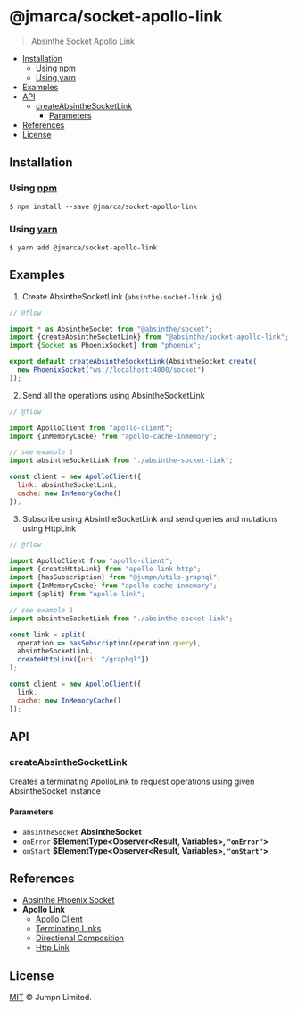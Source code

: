 # @jmarca/socket-apollo-link

> Absinthe Socket Apollo Link

<!-- START doctoc generated TOC please keep comment here to allow auto update -->
<!-- DON'T EDIT THIS SECTION, INSTEAD RE-RUN doctoc TO UPDATE -->
<!-- END doctoc -->

- [Installation](#installation)
  - [Using npm](#using-npm)
  - [Using yarn](#using-yarn)
- [Examples](#examples)
- [API](#api)
  - [createAbsintheSocketLink](#createabsinthesocketlink)
    - [Parameters](#parameters)
- [References](#references)
- [License](#license)

<!-- END doctoc generated TOC please keep comment here to allow auto update -->

## Installation

### Using [npm](https://docs.npmjs.com/cli/npm)

    $ npm install --save @jmarca/socket-apollo-link

### Using [yarn](https://yarnpkg.com)

    $ yarn add @jmarca/socket-apollo-link

## Examples

1.  Create AbsintheSocketLink (`absinthe-socket-link.js`)

```javascript
// @flow

import * as AbsintheSocket from "@absinthe/socket";
import {createAbsintheSocketLink} from "@absinthe/socket-apollo-link";
import {Socket as PhoenixSocket} from "phoenix";

export default createAbsintheSocketLink(AbsintheSocket.create(
  new PhoenixSocket("ws://localhost:4000/socket")
));
```

2.  Send all the operations using AbsintheSocketLink

```javascript
// @flow

import ApolloClient from "apollo-client";
import {InMemoryCache} from "apollo-cache-inmemory";

// see example 1
import absintheSocketLink from "./absinthe-socket-link";

const client = new ApolloClient({
  link: absintheSocketLink,
  cache: new InMemoryCache()
});
```

3.  Subscribe using AbsintheSocketLink and send queries and mutations using HttpLink

```javascript
// @flow

import ApolloClient from "apollo-client";
import {createHttpLink} from "apollo-link-http";
import {hasSubscription} from "@jumpn/utils-graphql";
import {InMemoryCache} from "apollo-cache-inmemory";
import {split} from "apollo-link";

// see example 1
import absintheSocketLink from "./absinthe-socket-link";

const link = split(
  operation => hasSubscription(operation.query),
  absintheSocketLink,
  createHttpLink({uri: "/graphql"})
);

const client = new ApolloClient({
  link,
  cache: new InMemoryCache()
});
```

## API

<!-- Generated by documentation.js. Update this documentation by updating the source code. -->

### createAbsintheSocketLink

Creates a terminating ApolloLink to request operations using given
AbsintheSocket instance

#### Parameters

-   `absintheSocket` **AbsintheSocket** 
-   `onError` **$ElementType&lt;Observer&lt;Result, Variables>, `"onError"`>** 
-   `onStart` **$ElementType&lt;Observer&lt;Result, Variables>, `"onStart"`>** 

## References

-   [Absinthe Phoenix Socket](https://github.com/absinthe-graphql/absinthe-socket/tree/master/packages/socket)
-   **Apollo Link**
    -   [Apollo Client](http://apollo-link-docs.netlify.com/docs/link/#apollo-client)
    -   [Terminating Links](http://apollo-link-docs.netlify.com/docs/link/overview.html#terminating)
    -   [Directional Composition](http://apollo-link-docs.netlify.com/docs/link/composition.html#directional)
    -   [Http Link](http://apollo-link-docs.netlify.com/docs/link/links/http.html)

## License

[MIT](LICENSE.txt) :copyright: Jumpn Limited.
